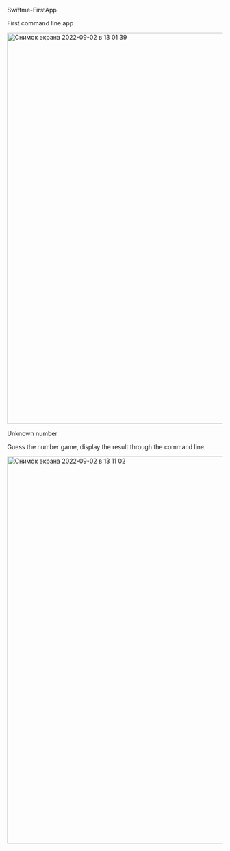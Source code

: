 Swiftme-FirstApp

First command line app

<img width="911" alt="Снимок экрана 2022-09-02 в 13 01 39" src="https://user-images.githubusercontent.com/110721351/188116101-45ea5fb9-008f-450c-b5ae-02fc640a467a.png">

Unknown number 

Guess the number game, display the result through the command line.


<img width="902" alt="Снимок экрана 2022-09-02 в 13 11 02" src="https://user-images.githubusercontent.com/110721351/188117476-285e13d3-e9cf-4fa2-8ce1-1456fb04d190.png">

